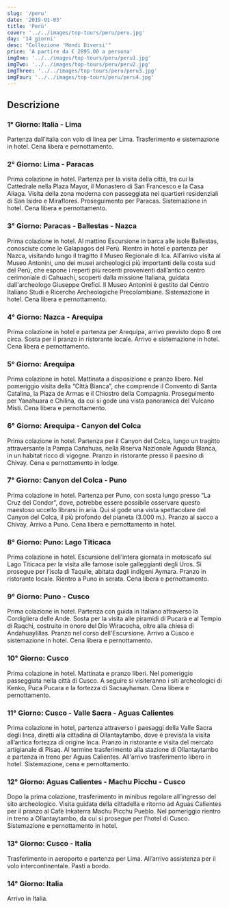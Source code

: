 ```yaml
---
slug: '/peru'
date: '2019-01-03'
title: 'Perù'
cover: '../../images/top-tours/peru/peru.jpg'
day: '14 giorni'
desc: "Collezione 'Mondi Diversi'"
price: 'A partire da € 2895.00 a persona'
imgOne: '../../images/top-tours/peru/peru1.jpg'
imgTwo: '../../images/top-tours/peru/peru2.jpg'
imgThree: '../../images/top-tours/peru/peru3.jpg'
imgFour: '../../images/top-tours/peru/peru4.jpg'
---
```


<div class="copy">

## Descrizione

### 1° Giorno: Italia - Lima

Partenza dall’Italia con volo di linea per Lima. Trasferimento e sistemazione in hotel. Cena libera e pernottamento.

### 2° Giorno: Lima - Paracas

Prima colazione in hotel. Partenza per la visita della città, tra cui la Cattedrale nella Plaza Mayor, il Monastero di San Francesco e la Casa Aliaga. Visita della zona moderna con passeggiata nei quartieri residenziali di San Isidro e Miraflores. Proseguimento per Paracas. Sistemazione in hotel. Cena libera e pernottamento.

### 3° Giorno: Paracas - Ballestas - Nazca

Prima colazione in hotel. Al mattino Escursione in barca alle isole Ballestas, conosciute come le Galapagos del Perù. Rientro in hotel e partenza per Nazca, visitando lungo il tragitto il Museo Regionale di Ica. All’arrivo visita al Museo Antonini, uno dei musei archeologici più importanti della costa sud del Perù, che espone i reperti più recenti provenienti dall’antico centro cerimoniale di Cahuachi, scoperti dalla missione Italiana, guidata dall'archeologo Giuseppe Orefici. Il Museo Antonini è gestito dal Centro Italiano Studi e Ricerche Archeologiche Precolombiane. Sistemazione in hotel. Cena libera e pernottamento.

### 4° Giorno: Nazca - Arequipa

Prima colazione in hotel e partenza per Arequipa, arrivo previsto dopo 8 ore circa. Sosta per il pranzo in ristorante locale. Arrivo e sistemazione in hotel. Cena libera e pernottamento.

### 5° Giorno: Arequipa

Prima colazione in hotel. Mattinata a disposizione e pranzo libero. Nel pomeriggio visita della “Città Bianca”, che comprende il Convento di Santa Catalina, la Plaza de Armas e il Chiostro della Compagnia. Proseguimento per Yanahuara e Chilina, da cui si gode una vista panoramica del Vulcano Misti. Cena libera e pernottamento.

### 6° Giorno: Arequipa - Canyon del Colca

Prima colazione in hotel. Partenza per il Canyon del Colca, lungo un tragitto attraversante la Pampa Cañahuas, nella Riserva Nazionale Aguada Blanca, in un habitat ricco di vigogne. Pranzo in ristorante presso il paesino di Chivay. Cena e pernottamento in lodge.

### 7° Giorno: Canyon del Colca - Puno

Prima colazione in hotel. Partenza per Puno, con sosta lungo presso “La Cruz del Condor”, dove, potrebbe essere possibile osservare questo maestoso uccello librarsi in aria. Qui si gode una vista spettacolare del Canyon del Colca, il più profondo del pianeta (3.000 m.). Pranzo al sacco a Chivay. Arrivo a Puno. Cena libera e pernottamento in hotel.

### 8° Giorno: Puno: Lago Titicaca

Prima colazione in hotel. Escursione dell’intera giornata in motoscafo sul Lago Titicaca per la visita alle famose isole galleggianti degli Uros. Si prosegue per l’isola di Taquile, abitata dagli indigeni Aymara. Pranzo in ristorante locale. Rientro a Puno in serata. Cena libera e pernottamento.

### 9° Giorno: Puno - Cusco

Prima colazione in hotel. Partenza con guida in Italiano attraverso la Cordigliera delle Ande. Sosta per la visita alle piramidi di Pucarà e al Tempio di Raqchi, costruito in onore del Dio Wiracocha, oltre alla chiesa di Andahuaylillas. Pranzo nel corso dell'Escursione. Arrivo a Cusco e sistemazione in hotel. Cena libera e pernottamento.

### 10° Giorno: Cusco

Prima colazione in hotel. Mattinata e pranzo liberi. Nel pomeriggio passeggiata nella città di Cusco. A seguire si visiteranno i siti archeologici di Kenko, Puca Pucara e la fortezza di Sacsayhaman. Cena libera e pernottamento.

### 11° Giorno: Cusco - Valle Sacra - Aguas Calientes

Prima colazione in hotel, partenza attraverso i paesaggi della Valle Sacra degli Inca, diretti alla cittadina di Ollantaytambo, dove è prevista la visita all’antica fortezza di origine Inca. Pranzo in ristorante e visita del mercato artigianale di Pisaq. Al termine trasferimento alla stazione di Ollantaytambo e partenza in treno per Aguas Calientes. All'arrivo trasferimento libero in hotel. Sistemazione, cena e pernottamento.

### 12° Giorno: Aguas Calientes - Machu Picchu - Cusco

Dopo la prima colazione, trasferimento in minibus regolare all’ingresso del sito archeologico. Visita guidata della cittadella e ritorno ad Aguas Calientes per il pranzo al Cafè Inkaterra Machu Picchu Pueblo. Nel pomeriggio rientro in treno a Ollantaytambo, da cui si prosegue per l’hotel di Cusco. Sistemazione e pernottamento in hotel.

### 13° Giorno: Cusco - Italia

Trasferimento in aeroporto e partenza per Lima. All’arrivo assistenza per il volo intercontinentale. Pasti a bordo.

### 14° Giorno: Italia

Arrivo in Italia.

</div>
